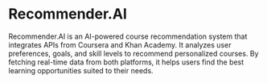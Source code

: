 # Recommender.AI
Recommender.AI is an AI-powered course recommendation system that integrates APIs from Coursera and Khan Academy. It analyzes user preferences, goals, and skill levels to recommend personalized courses. By fetching real-time data from both platforms, it helps users find the best learning opportunities suited to their needs.
